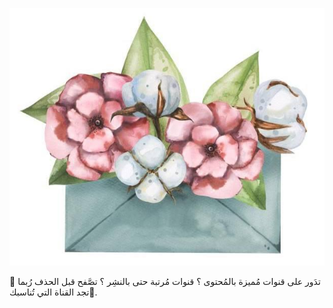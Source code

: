![image](../_images/file_27.jpg)

🔺 تدَور على قنوات مُميزة بالمُحتوى ؟ قنوات مُرتبة حتى بالنشِر ؟ تصَّفح قبل الحذف رُبما تجد القناة التي تُناسبك📍.